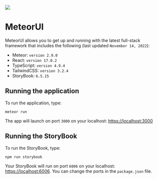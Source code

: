 ![](https://media.macosicons.com/parse/files/macOSicons/761f86d0adb29a12fe9d63ea0e7111d1_low_res_React___Folder.png)
# MeteorUI
MeteorUI allows you to get up and running with the latest full-stack framework that includes the following (last updated `November 14, 2022`):
- Meteor: `version 2.9.0`
- React: `version 17.0.2`
- TypeScript: `version 4.9.4`
- TailwindCSS: `version 3.2.4`
- StoryBook: `6.5.15`

## Running the application
To run the application, type:

```
meteor run
```
The app will launch on port `3000` on your localhost: [https://localhost:3000](https://localhost:3000)

## Running the StoryBook
To run the StoryBook, type:
```
npm run storybook
```
Your StoryBook will run on port `6006` on your localhost: [https://localhost:6006](https://localhost:6006).
You can change the ports in the `package.json` file.
